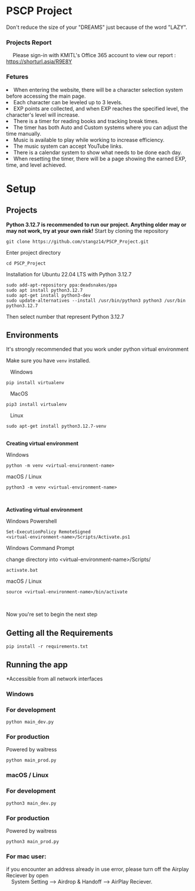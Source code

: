 # PSCP Project

Don't reduce the size of your "DREAMS" just because of the word "LAZY".

### Projects Report

&emsp; Please sign-in with KMITL's Office 365 account to view our report : https://shorturl.asia/R9E8Y

### Fetures

<li>When entering the website, there will be a character selection system before accessing the main page.</li>
<li>Each character can be leveled up to 3 levels.</li>
<li>EXP points are collected, and when EXP reaches the specified level, the character's level will increase.</li>
<li>There is a timer for reading books and tracking break times.</li>
<li>The timer has both Auto and Custom systems where you can adjust the time manually.</li>
<li>Music is available to play while working to increase efficiency.</li>
<li>The music system can accept YouTube links.</li>
<li>There is a calendar system to show what needs to be done each day.</li>
<li>When resetting the timer, there will be a page showing the earned EXP, time, and level achieved.</li>

# Setup
## <b>Projects</b>
<b>Python 3.12.7 is recommended to run our project. Anything older may or may not work, try at your own risk!</b>
Start by cloning the repository

    git clone https://github.com/stangz14/PSCP_Project.git

Enter project directory

    cd PSCP_Project

Installation for Ubuntu 22.04 LTS with Python 3.12.7

    sudo add-apt-repository ppa:deadsnakes/ppa
    sudo apt install python3.12.7
    sudo apt-get install python3-dev
    sudo update-alternatives --install /usr/bin/python3 python3 /usr/bin python3.12.7
Then select number that represent Python 3.12.7

## <b>Environments</b>
It's strongly recommended that you work under python virtual environment

Make sure you have <code>venv</code> installed.

&ensp; Windows

    pip install virtualenv
    
&ensp; MacOS

    pip3 install virtualenv

&ensp; Linux

    sudo apt-get install python3.12.7-venv
<br/>
<b>Creating virtual environment</b>

Windows

    python -m venv <virtual-environment-name>

macOS / Linux

    python3 -m venv <virtual-environment-name>

<br/>

<b>Activating virtual environment</b>

Windows Powershell

    Set-ExecutionPolicy RemoteSigned
    <virtual-environment-name>/Scripts/Activate.ps1

Windows Command Prompt

change directory into \<virtual-environment-name\>/Scripts/

    activate.bat

macOS / Linux

    source <virtual-environment-name>/bin/activate
<br/>

Now you're set to begin the next step<br />

## <b>Getting all the Requirements</b>

    pip install -r requirements.txt

## <b>Running the app</b>
*Accessible from all network interfaces

### <b>Windows</b>

### <b>For development</b>
    python main_dev.py

### <b>For production</b>
Powered by waitress

    python main_prod.py

### <b>macOS / Linux</b>

### <b>For development</b>
    python3 main_dev.py

### <b>For production</b>
Powered by waitress

    python3 main_prod.py
### <b>For mac user:</b>
if you encounter an address already in use error, please turn off the Airplay Reciever by open  
&emsp;System Setting --> Airdrop & Handoff --> AirPlay Reciever.
